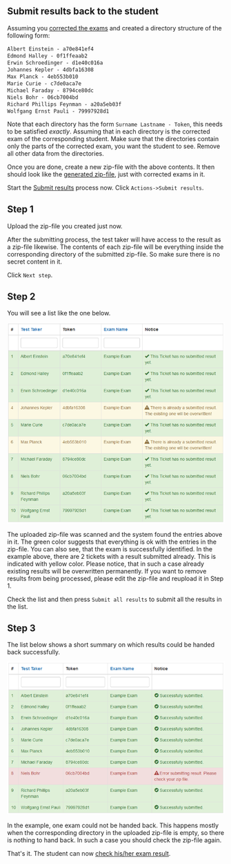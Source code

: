 ## Submit results back to the student

Assuming you [corrected the exams](correct-exams.md) and created a directory structure of the following form:

    Albert Einstein - a70e841ef4
    Edmond Halley - 0f1ffeaab2
    Erwin Schroedinger - d1e40c016a
    Johannes Kepler - 4dbfa16308
    Max Planck - 4eb553b010
    Marie Curie - c7de0aca7e
    Michael Faraday - 8794ce80dc
    Niels Bohr - 06cb7004bd
    Richard Phillips Feynman - a20a5eb03f
    Wolfgang Ernst Pauli - 79997928d1

Note that each directory has the form `Surname Lastname - Token`, this needs to be satisfied *exactly*. Assuming that in each directory is the corrected exam of the corresponding student. Make sure that the directories contain only the parts of the corrected exam, you want the student to see. Remove all other data from the directories.

Once you are done, create a new zip-file with the above contents. It then should look like the [generated zip-file](generate-results.md), just with corrected exams in it.

Start the [Submit results](../result/submit) process now. Click `Actions->Submit results`.

## Step 1

Upload the zip-file you created just now.

After the submitting process, the test taker will have access to the result as a zip-file likewise. The contents of each zip-file will be everything inside the corresponding directory of the submitted zip-file. So make sure there is no secret content in it.

Click `Next step`.

## Step 2

You will see a list like the one below.

![Submit step 2](img/submit_s2.png)

The uploaded zip-file was scanned and the system found the entries above in it. The green color suggests that everything is ok with the entries in the zip-file. You can also see, that the exam is successfully identified. In the example above, there are 2 tickets with a result submitted already. This is indicated with yellow color. Please notice, that in such a case already existing results will be overwritten permanently. If you want to remove results from being processed, please edit the zip-file and reupload it in Step 1.

Check the list and then press `Submit all results` to submit all the results in the list.

## Step 3

The list below shows a short summary on which results could be handed back successfully.

![Submit step 3](img/submit_s3.png)

In the example, one exam could not be handed back. This happens mostly when the corresponding directory in the uploaded zip-file is empty, so there is nothing to hand back. In such a case you should check the zip-file again.

That's it. The student can now [check his/her exam result](get-exam-result.md).